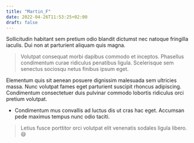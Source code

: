 ```yaml
---
title: "Martin_F"
date: 2022-04-26T11:53:25+02:00
draft: false
---
```


Sollicitudin habitant sem pretium odio blandit dictumst nec natoque fringilla iaculis. Dui non at parturient aliquam quis magna. 
> Volutpat consequat morbi dapibus commodo et inceptos. Phasellus condimentum curae ridiculus penatibus ligula. Scelerisque sem senectus sociosqu netus finibus ipsum eget.

Elementum quis sit aenean posuere dignissim malesuada sem ultricies massa. Nunc volutpat fames eget parturient suscipit rhoncus adipiscing. Condimentum consectetuer duis pulvinar commodo lobortis ridiculus orci pretium volutpat. 
+ Condimentum mus convallis ad luctus dis ut cras hac eget. Accumsan pede maximus tempus nunc odio taciti. 

> Letius fusce porttitor orci volutpat elit venenatis sodales ligula libero.:smile: